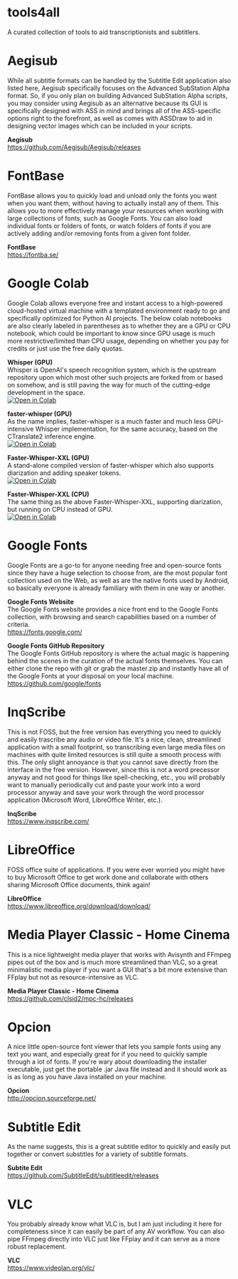 # tools4all
A curated collection of tools to aid transcriptionists and subtitlers.

# Aegisub
While all subtitle formats can be handled by the Subtitle Edit application also listed here, Aegisub specifically focuses on the Advanced SubStation Alpha format. So, if you only plan on building Advanced SubStation Alpha scripts, you may consider using Aegisub as an alternative because its GUI is specifically designed with ASS in mind and brings all of the ASS-specific options right to the forefront, as well as comes with ASSDraw to aid in designing vector images which can be included in your scripts.

**Aegisub**  
https://github.com/Aegisub/Aegisub/releases

# FontBase
FontBase allows you to quickly load and unload only the fonts you want when you want them, without having to actually install any of them. This allows you to more effectively manage your resources when working with large collections of fonts, such as Google Fonts. You can also load individual fonts or folders of fonts, or watch folders of fonts if you are actively adding and/or removing fonts from a given font folder.

**FontBase**  
https://fontba.se/

# Google Colab
Google Colab allows everyone free and instant access to a high-powered cloud-hosted virtual machine with a templated environment ready to go and specifically optimized for Python AI projects. The below colab notebooks are also clearly labeled in parentheses as to whether they are a GPU or CPU notebook, which could be important to know since GPU usage is much more restrictive/limited than CPU usage, depending on whether you pay for credits or just use the free daily quotas.

**Whisper (GPU)**  
Whisper is OpenAI's speech recognition system, which is the upstream repository upon which most other such projects are forked from or based on somehow, and is still paving the way for much of the cutting-edge development in the space.  
[![Open in Colab](https://colab.research.google.com/assets/colab-badge.svg)](https://colab.research.google.com/github/Transcripts4All/tools4all/blob/main/whisper.ipynb)

**faster-whisper (GPU)**  
As the name implies, faster-whisper is a much faster and much less GPU-intensive Whisper implementation, for the same accuracy, based on the CTranslate2 inference engine.  
[![Open in Colab](https://colab.research.google.com/assets/colab-badge.svg)](https://colab.research.google.com/github/Transcripts4All/tools4all/blob/main/faster-whisper.ipynb)

**Faster-Whisper-XXL (GPU)**  
A stand-alone compiled version of faster-whisper which also supports diarization and adding speaker tokens.  
[![Open in Colab](https://colab.research.google.com/assets/colab-badge.svg)](https://colab.research.google.com/github/Transcripts4All/tools4all/blob/main/Faster-Whisper-XXL-GPU.ipynb)

**Faster-Whisper-XXL (CPU)**  
The same thing as the above Faster-Whisper-XXL, supporting diarization, but running on CPU instead of GPU.  
[![Open in Colab](https://colab.research.google.com/assets/colab-badge.svg)](https://colab.research.google.com/github/Transcripts4All/tools4all/blob/main/Faster-Whisper-XXL-CPU.ipynb)

# Google Fonts
Google Fonts are a go-to for anyone needing free and open-source fonts since they have a huge selection to choose from, are the most popular font collection used on the Web, as well as are the native fonts used by Android, so basically everyone is already familiary with them in one way or another.

**Google Fonts Website**  
The Google Fonts website provides a nice front end to the Google Fonts collection, with browsing and search capabilities based on a number of criteria.  
https://fonts.google.com/

**Google Fonts GitHub Repository**  
The Google Fonts GitHub repository is where the actual magic is happening behind the scenes in the curation of the actual fonts themselves. You can either clone the repo with git or grab the master.zip and instantly have all of the Google Fonts at your disposal on your local machine.  
https://github.com/google/fonts

# InqScribe
This is not FOSS, but the free version has everything you need to quickly and easily trascribe any audio or video file. It's a nice, clean, streamlined application with a small footprint, so transcribing even large media files on machines with quite limited resources is still quite a smooth process with this. The only slight annoyance is that you cannot save directly from the interface in the free version. However, since this is not a word precessor anyway and not good for things like spell-checking, etc., you will probably want to manually periodically cut and paste your work into a word processor anyway and save your work through the word processor application (Microsoft Word, LibreOffice Writer, etc.).

**InqScribe**  
https://www.inqscribe.com/

# LibreOffice
FOSS office suite of applications. If you were ever worried you might have to buy Microsoft Office to get work done and collaborate with others sharing Microsoft Office documents, think again!

**LibreOffice**  
https://www.libreoffice.org/download/download/

# Media Player Classic - Home Cinema
This is a nice lightweight media player that works with Avisynth and FFmpeg pipes out of the box and is much more streamlined than VLC, so a great minimalistic media player if you want a GUI that's a bit more extensive than FFplay but not as resource-intensive as VLC.

**Media Player Classic - Home Cinema**  
https://github.com/clsid2/mpc-hc/releases

# Opcion
A nice little open-source font viewer that lets you sample fonts using any text you want, and especially great for if you need to quickly sample through a lot of fonts. If you're wary about downloading the installer executable, just get the portable .jar Java file instead and it should work as is as long as you have Java installed on your machine.

**Opcion**  
http://opcion.sourceforge.net/

# Subtitle Edit
As the name suggests, this is a great subtitle editor to quickly and easily put together or convert substitles for a variety of subtitle formats.

**Subtite Edit**  
https://github.com/SubtitleEdit/subtitleedit/releases

# VLC
You probably already know what VLC is, but I am just including it here for completeness since it can easily be part of any AV workflow. You can also pipe FFmpeg directly into VLC just like FFplay and it can serve as a more robust replacement.

**VLC**  
https://www.videolan.org/vlc/
